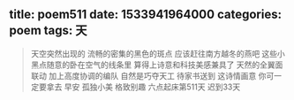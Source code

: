title: poem511
date: 1533941964000
categories: poem
tags: 天
---
> 天空突然出现的
流畅的密集的黑色的斑点
应该赶往南方越冬的燕吧
这些小黑点随意的卧在空气的线条里
算得上诗意和科技美感兼具了
天然的全翼面联动
加上高度协调的编队
自然是巧夺天工
待家书送到
这诗情画意
你可一定要拿去
早安
孤独小美
格致别趣
六点起床第511天 迟到33天